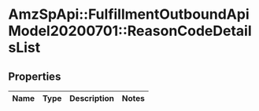 # AmzSpApi::FulfillmentOutboundApiModel20200701::ReasonCodeDetailsList

## Properties
Name | Type | Description | Notes
------------ | ------------- | ------------- | -------------

